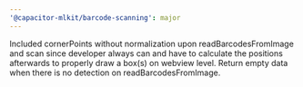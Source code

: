 ```yaml
---
'@capacitor-mlkit/barcode-scanning': major
---
```


Included cornerPoints without normalization upon readBarcodesFromImage and scan since developer always can and have to calculate the positions afterwards to properly draw a box(s) on webview level.
Return empty data when there is no detection on readBarcodesFromImage.
